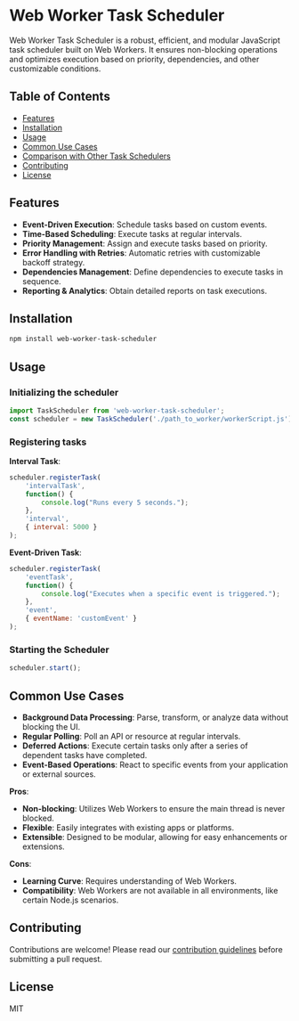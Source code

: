 # Web Worker Task Scheduler

Web Worker Task Scheduler is a robust, efficient, and modular JavaScript task scheduler built on Web Workers. It ensures non-blocking operations and optimizes execution based on priority, dependencies, and other customizable conditions.

## Table of Contents
- [Features](#features)
- [Installation](#installation)
- [Usage](#usage)
- [Common Use Cases](#common-use-cases)
- [Comparison with Other Task Schedulers](#comparison-with-other-task-schedulers)
- [Contributing](#contributing)
- [License](#license)

## Features

- **Event-Driven Execution**: Schedule tasks based on custom events.
- **Time-Based Scheduling**: Execute tasks at regular intervals.
- **Priority Management**: Assign and execute tasks based on priority.
- **Error Handling with Retries**: Automatic retries with customizable backoff strategy.
- **Dependencies Management**: Define dependencies to execute tasks in sequence.
- **Reporting & Analytics**: Obtain detailed reports on task executions.

## Installation

```bash
npm install web-worker-task-scheduler
```

## Usage

### Initializing the scheduler

```javascript
import TaskScheduler from 'web-worker-task-scheduler';
const scheduler = new TaskScheduler('./path_to_worker/workerScript.js');
```

### Registering tasks

**Interval Task**:

```javascript
scheduler.registerTask(
    'intervalTask',
    function() {
        console.log("Runs every 5 seconds.");
    },
    'interval',
    { interval: 5000 }
);
```

**Event-Driven Task**:

```javascript
scheduler.registerTask(
    'eventTask',
    function() {
        console.log("Executes when a specific event is triggered.");
    },
    'event',
    { eventName: 'customEvent' }
);
```

### Starting the Scheduler

```javascript
scheduler.start();
```

## Common Use Cases

- **Background Data Processing**: Parse, transform, or analyze data without blocking the UI.
- **Regular Polling**: Poll an API or resource at regular intervals.
- **Deferred Actions**: Execute certain tasks only after a series of dependent tasks have completed.
- **Event-Based Operations**: React to specific events from your application or external sources.

**Pros**:
- **Non-blocking**: Utilizes Web Workers to ensure the main thread is never blocked.
- **Flexible**: Easily integrates with existing apps or platforms.
- **Extensible**: Designed to be modular, allowing for easy enhancements or extensions.

**Cons**:
- **Learning Curve**: Requires understanding of Web Workers.
- **Compatibility**: Web Workers are not available in all environments, like certain Node.js scenarios.

## Contributing

Contributions are welcome! Please read our [contribution guidelines](CONTRIBUTING.md) before submitting a pull request.

## License

MIT
